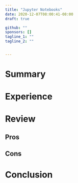 ```yaml
---
title: "Jupyter Notebooks"
date: 2020-12-07T08:00:41-08:00
draft: true

github: ""
sponsors: []
tagline_1: ""
tagline_2: ""


---
```


# Summary

# Experience

# Review

## Pros

## Cons

# Conclusion